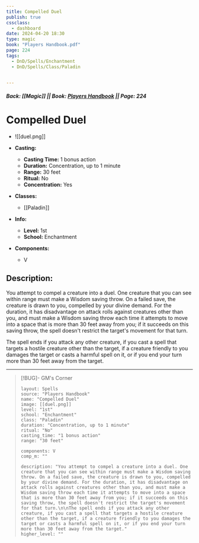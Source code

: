 ```yaml
---
title: Compelled Duel
publish: true
cssclass:
  - dashboard
date: 2024-04-20 18:30
type: magic
book: "Players Handbook.pdf"
page: 224
tags:
  - DnD/Spells/Enchantment
  - DnD/Spells/Class/Paladin


---
```


##### Back: [[Magic]] || Book: [Players Handbook](https://drive.google.com/drive/folders/1O5bhpYizcIT5xxAoLOuzCRht_PVS7VSG?usp=sharing) || Page: 224

# Compelled Duel
- ![[duel.png]]
- **Casting:**
    - **Casting Time:** 1 bonus action
    - **Duration:** Concentration, up to 1 minute
    - **Range:** 30 feet
    - **Ritual:** No
    - **Concentration:** Yes
- **Classes:**
    - [[Paladin]]

- **Info:**
    - **Level:** 1st
    - **School:** Enchantment
- **Components:**
    - V


## Description:
You attempt to compel a creature into a duel. One creature that you can see within range must make a Wisdom saving throw. On a failed save, the creature is drawn to you, compelled by your divine demand. For the duration, it has disadvantage on attack rolls against creatures other than you, and must make a Wisdom saving throw each time it attempts to move into a space that is more than 30 feet away from you; if it succeeds on this saving throw, the spell doesn't restrict the target's movement for that turn.

The spell ends if you attack any other creature, if you cast a spell that targets a hostile creature other than the target, if a creature friendly to you damages the target or casts a harmful spell on it, or if you end your turn more than 30 feet away from the target.



---

> [!BUG]- GM's Corner
>
> ```statblock
> layout: Spells
> source: "Players Handbook"
> name: "Compelled Duel"
> image: [[duel.png]]
> level: "1st"
> school: "Enchantment"
> class: "Paladin"
> duration: "Concentration, up to 1 minute"
> ritual: "No"
> casting_time: "1 bonus action"
> range: "30 feet"
>
> components: V
> comp_m: ""
>
> description: "You attempt to compel a creature into a duel. One creature that you can see within range must make a Wisdom saving throw. On a failed save, the creature is drawn to you, compelled by your divine demand. For the duration, it has disadvantage on attack rolls against creatures other than you, and must make a Wisdom saving throw each time it attempts to move into a space that is more than 30 feet away from you; if it succeeds on this saving throw, the spell doesn't restrict the target's movement for that turn.\n\nThe spell ends if you attack any other creature, if you cast a spell that targets a hostile creature other than the target, if a creature friendly to you damages the target or casts a harmful spell on it, or if you end your turn more than 30 feet away from the target."
> higher_level: ""
> ```
